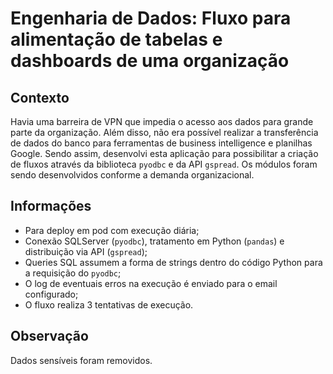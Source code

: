 # Engenharia de Dados: Fluxo para alimentação de tabelas e dashboards de uma organização

## Contexto
Havia uma barreira de VPN que impedia o acesso aos dados para grande parte da organização. Além disso, não era possível realizar a transferência de dados do banco para ferramentas de business intelligence e planilhas Google. Sendo assim, desenvolvi esta aplicação para possibilitar a criação de fluxos através da biblioteca `pyodbc` e da API `gspread`. Os módulos foram sendo desenvolvidos conforme a demanda organizacional.

## Informações
- Para deploy em pod com execução diária;
- Conexão SQLServer (`pyodbc`), tratamento em Python (`pandas`) e distribuição via API (`gspread`);
- Queries SQL assumem a forma de strings dentro do código Python para a requisição do `pyodbc`;
- O log de eventuais erros na execução é enviado para o email configurado;
- O fluxo realiza 3 tentativas de execução.

## Observação
Dados sensíveis foram removidos.

